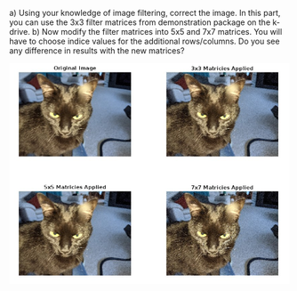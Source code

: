 a) Using your knowledge of image filtering, correct the image. In this part, you can use the 3x3 filter matrices from demonstration package on the k-drive.
b) Now modify the filter matrices into 5x5 and 7x7 matrices. You will have to choose indice values for the additional rows/columns. Do you see any difference in results with the new matrices?
<br>

![Array of Cat Images](CatFiltered.jpg)